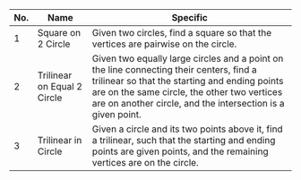 | No. | Name                        | Specific                                                                                                                                                                                                                                               |
| ----- | ----------------------------- | -------------------------------------------------------------------------------------------------------------------------------------------------------------------------------------------------------------------------------------------------------- |
|   1 | Square on 2 Circle          | Given two circles, find a square so that the vertices are pairwise on the circle.                                                                                                                                                                      |
|   2 | Trilinear on Equal 2 Circle | Given two equally large circles and a point on the line connecting their centers, find a trilinear so that the starting and ending points are on the same circle, the other two vertices are on another circle, and the intersection is a given point. |
|   3 | Trilinear in Circle         | Given a circle and its two points above it, find a trilinear, such that the starting and ending points are given points, and the remaining vertices are on the circle.                                                                                 |


